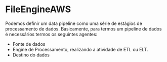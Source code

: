 # FileEngineAWS

Podemos definir um data pipeline como uma série de estágios de processamento de dados. Basicamente, para termos um pipeline de dados é necessários termos os seguintes agentes:

 - Fonte de dados
 - Engine de Processamento, realizando a atividade de ETL ou ELT.
 - Destino do dados

